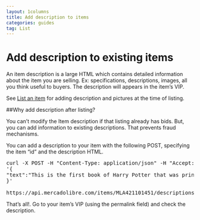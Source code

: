 ```yaml
---
layout: 1columns
title: Add description to items
categories: guides
tag: List
---
```


# Add description to existing items

An item description is a large HTML which contains detailed information about the item you are selling. Ex: specifications, descriptions, images, all you think useful to buyers. The description will appears in the item’s VIP.


See [List an item](/list-your-item) for adding description and pictures at the time of listing.

##Why add description after listing?

You can’t modify the Item description if that listing already has bids. But, you can add information to existing descriptions. That prevents fraud mechanisms.

You can add a description to your item with the following POST, specifying the item “id” and the description HTML.


<pre class="terminal">
curl -X POST -H "Content-Type: application/json" -H "Accept: application/json" -d
'{
"text":"This is the first book of Harry Potter that was printed outside the UK, <strong> I bought it in San Francisco at the Harry Potters week in 2009 </strong> Do not miss the opportunity, it is in perfect conditions and with a unique design cover"
}'

https://api.mercadolibre.com/items/MLA421101451/descriptions?access_token=$ACCESS_TOKEN
</pre>
That’s all!. Go to your item’s VIP (using the permalink field) and check the description.
